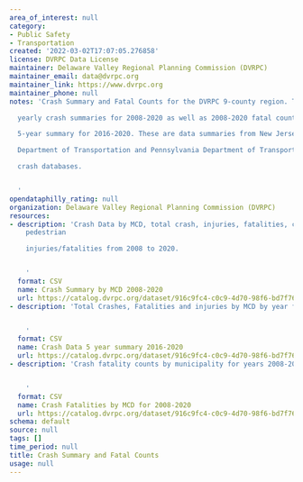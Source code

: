 ```yaml
---
area_of_interest: null
category:
- Public Safety
- Transportation
created: '2022-03-02T17:07:05.276858'
license: DVRPC Data License
maintainer: Delaware Valley Regional Planning Commission (DVRPC)
maintainer_email: data@dvrpc.org
maintainer_link: https://www.dvrpc.org
maintainer_phone: null
notes: 'Crash Summary and Fatal Counts for the DVRPC 9-county region. This includes

  yearly crash summaries for 2008-2020 as well as 2008-2020 fatal counts and a

  5-year summary for 2016-2020. These are data summaries from New Jersey

  Department of Transportation and Pennsylvania Department of Transportation''s

  crash databases.


  '
opendataphilly_rating: null
organization: Delaware Valley Regional Planning Commission (DVRPC)
resources:
- description: 'Crash Data by MCD, total crash, injuries, fatalities, cyclist and
    pedestrian

    injuries/fatalities from 2008 to 2020.


    '
  format: CSV
  name: Crash Summary by MCD 2008-2020
  url: https://catalog.dvrpc.org/dataset/916c9fc4-c0c9-4d70-98f6-bd7f76e594b1/resource/ce75c010-3a79-4a67-b7b6-0e16fb83edaf/download/crash_summary_08_20.csv
- description: 'Total Crashes, Fatalities and injuries by MCD by year for 2016-2020.


    '
  format: CSV
  name: Crash Data 5 year summary 2016-2020
  url: https://catalog.dvrpc.org/dataset/916c9fc4-c0c9-4d70-98f6-bd7f76e594b1/resource/ae54d9e4-834b-4610-a3c9-3ae293db58fb/download/crash-data-5-year-summary-2016-2020.csv
- description: 'Crash fatality counts by municipality for years 2008-2020.


    '
  format: CSV
  name: Crash Fatalities by MCD for 2008-2020
  url: https://catalog.dvrpc.org/dataset/916c9fc4-c0c9-4d70-98f6-bd7f76e594b1/resource/c8c4b98f-cef1-4c11-ad44-80bcdde02542/download/crash-fatalities-by-mcd-for-2008-2020.csv
schema: default
source: null
tags: []
time_period: null
title: Crash Summary and Fatal Counts
usage: null
---
```

